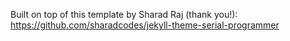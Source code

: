 Built on top of this template by Sharad Raj (thank you!):
https://github.com/sharadcodes/jekyll-theme-serial-programmer